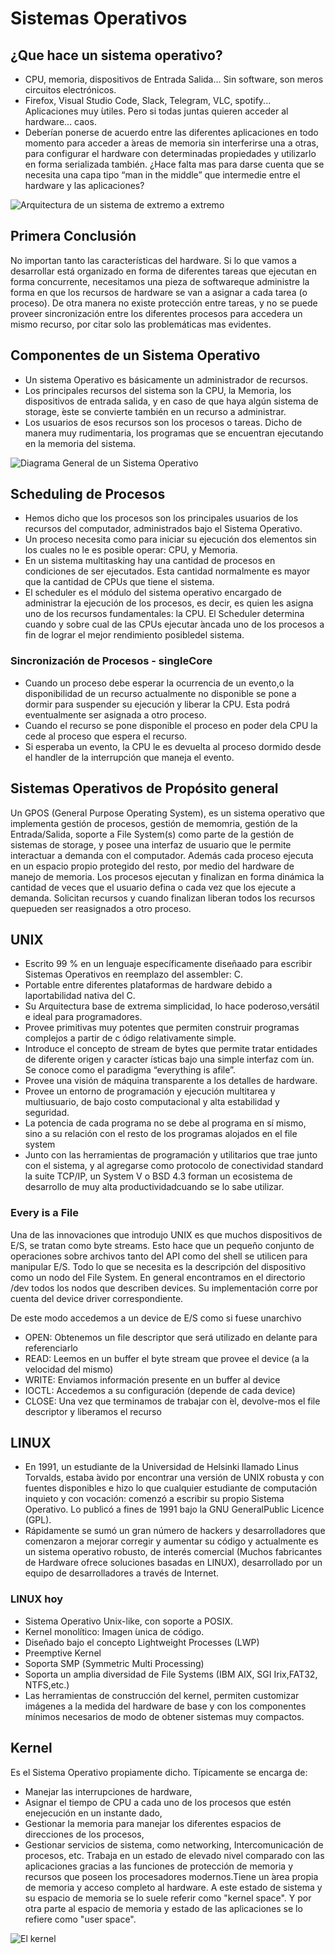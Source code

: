 # Sistemas Operativos

## ¿Que hace un sistema operativo?
- CPU, memoria, dispositivos de Entrada Salida... Sin software, son meros circuitos electrónicos.
- Firefox, Visual Studio Code, Slack, Telegram, VLC, spotify... Aplicaciones muy ́utiles. Pero si todas juntas quieren acceder al hardware... caos.
- Deberían ponerse de acuerdo entre las diferentes aplicaciones en todo momento para acceder a ́areas de memoria sin interferirse una a otras, para configurar el hardware con determinadas propiedades y utilizarlo en forma serializada también.
¿Hace falta mas para darse cuenta que se necesita una capa tipo “man in the middle” que intermedie entre el hardware y las aplicaciones?

![Arquitectura de un sistema de extremo a extremo](https://github.com/nmahnic/Sistemas-Operativos-2022/blob/master/apuntes/img/sistop1.png)

## Primera Conclusión
No importan tanto las características del hardware. Si lo que vamos a desarrollar está organizado en forma de diferentes tareas que ejecutan en forma concurrente, necesitamos una pieza de softwareque administre la forma en que los recursos de hardware se van a asignar a cada tarea (o proceso). De otra manera no existe protección entre tareas, y no se puede proveer sincronización entre los diferentes procesos para accedera un mismo recurso, por citar solo las problemáticas mas evidentes.


## Componentes de un Sistema Operativo
- Un sistema Operativo es básicamente un administrador de recursos.
- Los principales recursos del sistema son la CPU, la Memoria, los dispositivos de entrada salida, y en caso de que haya algún sistema de storage, ́este se convierte también en un recurso a administrar.
- Los usuarios de esos recursos son los procesos o tareas. Dicho de manera muy rudimentaria, los programas que se encuentran ejecutando en la memoria del sistema.

![Diagrama General de un Sistema Operativo](https://github.com/nmahnic/Sistemas-Operativos-2022/blob/master/apuntes/img/sistop2.png)


## Scheduling de Procesos
- Hemos dicho que los procesos son los principales usuarios de los recursos del computador, administrados bajo el Sistema Operativo.
- Un proceso necesita como para iniciar su ejecución dos elementos sin los cuales no le es posible operar: CPU, y Memoria.
- En un sistema multitasking hay una cantidad de procesos en condiciones de ser ejecutados. Esta cantidad normalmente es mayor que la cantidad de CPUs que tiene el sistema.
- El scheduler es el módulo del sistema operativo encargado de administrar la ejecución de los procesos, es decir, es quien les asigna uno de los recursos fundamentales: la CPU.
El Scheduler determina cuando y sobre cual de las CPUs ejecutar ́ancada uno de los procesos a fin de lograr el mejor rendimiento posibledel sistema.

### Sincronización de Procesos - singleCore
- Cuando un proceso debe esperar la ocurrencia de un evento,o la disponibilidad de un recurso actualmente no disponible se pone a dormir para suspender su ejecución y liberar la CPU. Esta podrá eventualmente ser asignada a otro proceso.
- Cuando el recurso se pone disponible el proceso en poder dela CPU la cede al proceso que espera el recurso. 
- Si esperaba un evento, la CPU le es devuelta al proceso dormido desde el handler de la interrupción que maneja el evento.


## Sistemas Operativos de Propósito general
Un GPOS (General Purpose Operating System), es un sistema operativo que implementa gestión de procesos, gestión de memomria, gestión de la Entrada/Salida, soporte a File System(s) como parte de la gestión de sistemas de storage, y posee una interfaz de usuario que le permite interactuar a demanda con el computador. Además cada proceso ejecuta en un espacio propio protegido del resto, por medio del hardware de manejo de memoria. Los procesos ejecutan y finalizan en forma dinámica la cantidad de veces que el usuario defina o cada vez que los ejecute a demanda. Solicitan recursos y cuando finalizan liberan todos los recursos quepueden ser reasignados a otro proceso.


## UNIX
- Escrito 99 % en un lenguaje específicamente diseñaado para escribir Sistemas Operativos en reemplazo del assembler: C.
- Portable entre diferentes plataformas de hardware debido a laportabilidad nativa del C.
- Su Arquitectura base de extrema simplicidad, lo hace poderoso,versátil e ideal para programadores.
- Provee primitivas muy potentes que permiten construir programas complejos a partir de c ódigo relativamente simple.
- Introduce el concepto de stream de bytes que permite tratar entidades de diferente origen y caracter ́ısticas bajo una simple interfaz com ́un. Se conoce como el paradigma “everything is afile”.
- Provee una visión de máquina transparente a los detalles de hardware.
- Provee un entorno de programación y ejecución multitarea y multiusuario, de bajo costo computacional y alta estabilidad y seguridad.
- La potencia de cada programa no se debe al programa en sí mismo, sino a su relación con el resto de los programas alojados en el file system
- Junto con las herramientas de programación y utilitarios que trae junto con el sistema, y al agregarse como protocolo de conectividad standard la suite TCP/IP, un System V o BSD 4.3 forman un ecosistema de desarrollo de muy alta productividadcuando se lo sabe utilizar.

### Every is a File
Una de las innovaciones que introdujo UNIX es que muchos dispositivos de E/S, se tratan como byte streams. Esto hace que un pequeño conjunto de operaciones sobre archivos tanto del API como del shell se utilicen para manipular E/S. Todo lo que se necesita es la descripción del dispositivo como un nodo del File System. 
En general encontramos en el directorio /dev todos los nodos que describen devices. Su implementación corre por cuenta del device driver correspondiente.

De este modo accedemos a un device de E/S como si fuese unarchivo
- OPEN: Obtenemos un file descriptor que será utilizado en delante para referenciarlo
- READ: Leemos en un buffer el byte stream que provee el device (a la velocidad del mismo)
- WRITE: Enviamos información presente en un buffer al device
- IOCTL: Accedemos a su configuración (depende de cada device)
- CLOSE: Una vez que terminamos de trabajar con ́el, devolve-mos el file descriptor y liberamos el recurso


## LINUX
- En 1991, un estudiante de la Universidad de Helsinki llamado Linus Torvalds, estaba ́avido por encontrar una versión de UNIX robusta y con fuentes disponibles e hizo lo que cualquier estudiante de computación inquieto y con vocación: comenzó a escribir su propio Sistema Operativo. Lo publicó a fines de 1991 bajo la GNU GeneralPublic Licence (GPL).
- Rápidamente se sumó un gran número de hackers y desarrolladores que comenzaron a mejorar corregir y aumentar su código y actualmente es un sistema operativo robusto, de interés comercial (Muchos fabricantes de Hardware ofrece soluciones basadas en LINUX), desarrollado por un equipo de desarrolladores a través de Internet.


### LINUX hoy
- Sistema Operativo Unix-like, con soporte a POSIX.
- Kernel monolítico: Imagen ́unica de código.
- Diseñado bajo el concepto Lightweight Processes (LWP)
- Preemptive Kernel
- Soporta SMP (Symmetric Multi Processing)
- Soporta un amplia diversidad de File Systems (IBM AIX, SGI Irix,FAT32, NTFS,etc.)
- Las herramientas de construcción del kernel, permiten customizar imágenes a la medida del hardware de base y con los componentes mínimos necesarios de modo de obtener sistemas muy compactos.

## Kernel
Es el Sistema Operativo propiamente dicho. Típicamente se encarga de: 
- Manejar las interrupciones de hardware, 
- Asignar el tiempo de CPU a cada uno de los procesos que estén enejecución en un instante dado, 
- Gestionar la memoria para manejar los diferentes espacios de direcciones de los procesos, 
- Gestionar servicios de sistema, como networking, Intercomunicación de procesos, etc.
Trabaja en un estado de elevado nivel comparado con las aplicaciones gracias a las funciones de protección de memoria y recursos que poseen los procesadores modernos.Tiene un ́area propia de memoria y acceso completo al hardware. A este estado de sistema y su espacio de memoria se lo suele referir como "kernel space". Y por otra parte al espacio de memoria y estado de las aplicaciones se lo refiere como "user space".

![El kernel](https://github.com/nmahnic/Sistemas-Operativos-2022/blob/master/apuntes/img/sistop3.png)